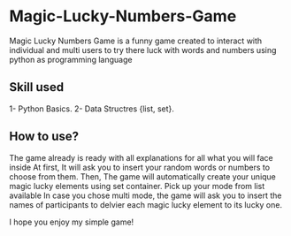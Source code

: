 # Magic-Lucky-Numbers-Game
Magic Lucky Numbers Game is a funny game created to interact with individual and multi users to try there luck with words and numbers using python as programming language
## Skill used
1- Python Basics. 
2- Data Structres {list, set}.
## How to use?
The game already is ready with all explanations for all what you will face inside 
At first, It will ask you to insert your random words or numbers to choose from them.
Then, The game will automatically create your unique magic lucky elements using set container.
Pick up your mode from list available 
In case you chose multi mode, the game will ask you to insert the names of participants to delvier each magic lucky element to its lucky one.

I hope you enjoy my simple game!
